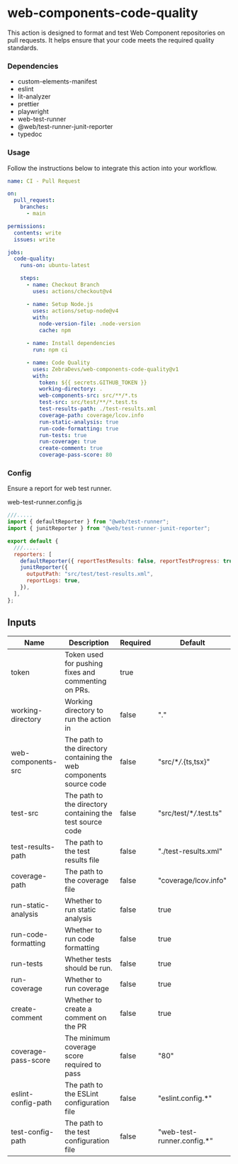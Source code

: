 # web-components-code-quality

This action is designed to format and test Web Component repositories on pull requests. It helps ensure that your code meets the required quality standards.

### Dependencies

- custom-elements-manifest
- eslint
- lit-analyzer
- prettier
- playwright
- web-test-runner
- @web/test-runner-junit-reporter
- typedoc

### Usage

Follow the instructions below to integrate this action into your workflow.

```yml
name: CI - Pull Request

on:
  pull_request:
    branches:
      - main

permissions:
  contents: write
  issues: write

jobs:
  code-quality:
    runs-on: ubuntu-latest

    steps:
      - name: Checkout Branch
        uses: actions/checkout@v4

      - name: Setup Node.js
        uses: actions/setup-node@v4
        with:
          node-version-file: .node-version
          cache: npm

      - name: Install dependencies
        run: npm ci

      - name: Code Quality
        uses: ZebraDevs/web-components-code-quality@v1
        with:
          token: ${{ secrets.GITHUB_TOKEN }}
          working-directory: .
          web-components-src: src/**/*.ts
          test-src: src/test/**/*.test.ts
          test-results-path: ./test-results.xml
          coverage-path: coverage/lcov.info
          run-static-analysis: true
          run-code-formatting: true
          run-tests: true
          run-coverage: true
          create-comment: true
          coverage-pass-score: 80
```

### Config

Ensure a report for web test runner.

web-test-runner.config.js

```js
///.....
import { defaultReporter } from "@web/test-runner";
import { junitReporter } from "@web/test-runner-junit-reporter";

export default {
  ///.....
  reporters: [
    defaultReporter({ reportTestResults: false, reportTestProgress: true }),
    junitReporter({
      outputPath: "src/test/test-results.xml",
      reportLogs: true,
    }),
  ],
};
```

## Inputs

| Name                | Description                                                         | Required | Default                     |
| ------------------- | ------------------------------------------------------------------- | -------- | --------------------------- |
| token               | Token used for pushing fixes and commenting on PRs.                 | true     |                             |
| working-directory   | Working directory to run the action in                              | false    | "."                         |
| web-components-src  | The path to the directory containing the web components source code | false    | "src/\*_/_.{ts,tsx}"        |
| test-src            | The path to the directory containing the test source code           | false    | "src/test/\*_/_.test.ts"    |
| test-results-path   | The path to the test results file                                   | false    | "./test-results.xml"        |
| coverage-path       | The path to the coverage file                                       | false    | "coverage/lcov.info"        |
| run-static-analysis | Whether to run static analysis                                      | false    | true                        |
| run-code-formatting | Whether to run code formatting                                      | false    | true                        |
| run-tests           | Whether tests should be run.                                        | false    | true                        |
| run-coverage        | Whether to run coverage                                             | false    | true                        |
| create-comment      | Whether to create a comment on the PR                               | false    | true                        |
| coverage-pass-score | The minimum coverage score required to pass                         | false    | "80"                        |
| eslint-config-path  | The path to the ESLint configuration file                           | false    | "eslint.config.\*"          |
| test-config-path    | The path to the test configuration file                             | false    | "web-test-runner.config.\*" |
